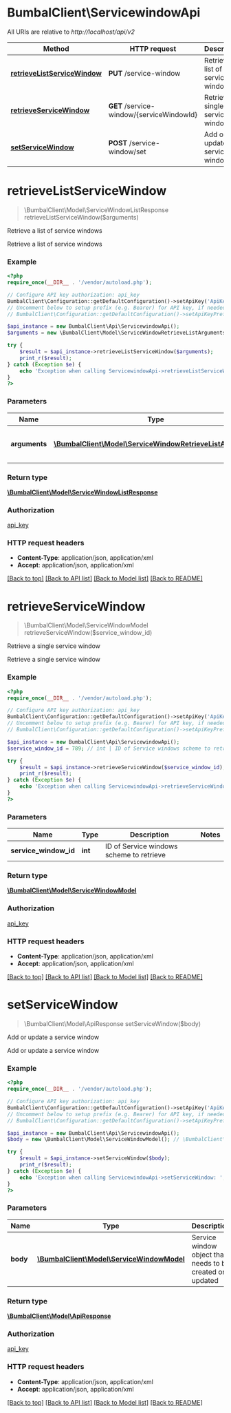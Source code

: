 # BumbalClient\ServicewindowApi

All URIs are relative to *http://localhost/api/v2*

Method | HTTP request | Description
------------- | ------------- | -------------
[**retrieveListServiceWindow**](ServicewindowApi.md#retrieveListServiceWindow) | **PUT** /service-window | Retrieve a list of service windows
[**retrieveServiceWindow**](ServicewindowApi.md#retrieveServiceWindow) | **GET** /service-window/{serviceWindowId} | Retrieve a single service window
[**setServiceWindow**](ServicewindowApi.md#setServiceWindow) | **POST** /service-window/set | Add or update a service window


# **retrieveListServiceWindow**
> \BumbalClient\Model\ServiceWindowListResponse retrieveListServiceWindow($arguments)

Retrieve a list of service windows

Retrieve a list of service windows

### Example
```php
<?php
require_once(__DIR__ . '/vendor/autoload.php');

// Configure API key authorization: api_key
BumbalClient\Configuration::getDefaultConfiguration()->setApiKey('ApiKey', 'YOUR_API_KEY');
// Uncomment below to setup prefix (e.g. Bearer) for API key, if needed
// BumbalClient\Configuration::getDefaultConfiguration()->setApiKeyPrefix('ApiKey', 'Bearer');

$api_instance = new BumbalClient\Api\ServicewindowApi();
$arguments = new \BumbalClient\Model\ServiceWindowRetrieveListArguments(); // \BumbalClient\Model\ServiceWindowRetrieveListArguments | Service Window RetrieveList Arguments

try {
    $result = $api_instance->retrieveListServiceWindow($arguments);
    print_r($result);
} catch (Exception $e) {
    echo 'Exception when calling ServicewindowApi->retrieveListServiceWindow: ', $e->getMessage(), PHP_EOL;
}
?>
```

### Parameters

Name | Type | Description  | Notes
------------- | ------------- | ------------- | -------------
 **arguments** | [**\BumbalClient\Model\ServiceWindowRetrieveListArguments**](../Model/ServiceWindowRetrieveListArguments.md)| Service Window RetrieveList Arguments |

### Return type

[**\BumbalClient\Model\ServiceWindowListResponse**](../Model/ServiceWindowListResponse.md)

### Authorization

[api_key](../../README.md#api_key)

### HTTP request headers

 - **Content-Type**: application/json, application/xml
 - **Accept**: application/json, application/xml

[[Back to top]](#) [[Back to API list]](../../README.md#documentation-for-api-endpoints) [[Back to Model list]](../../README.md#documentation-for-models) [[Back to README]](../../README.md)

# **retrieveServiceWindow**
> \BumbalClient\Model\ServiceWindowModel retrieveServiceWindow($service_window_id)

Retrieve a single service window

Retrieve a single service window

### Example
```php
<?php
require_once(__DIR__ . '/vendor/autoload.php');

// Configure API key authorization: api_key
BumbalClient\Configuration::getDefaultConfiguration()->setApiKey('ApiKey', 'YOUR_API_KEY');
// Uncomment below to setup prefix (e.g. Bearer) for API key, if needed
// BumbalClient\Configuration::getDefaultConfiguration()->setApiKeyPrefix('ApiKey', 'Bearer');

$api_instance = new BumbalClient\Api\ServicewindowApi();
$service_window_id = 789; // int | ID of Service windows scheme to retrieve

try {
    $result = $api_instance->retrieveServiceWindow($service_window_id);
    print_r($result);
} catch (Exception $e) {
    echo 'Exception when calling ServicewindowApi->retrieveServiceWindow: ', $e->getMessage(), PHP_EOL;
}
?>
```

### Parameters

Name | Type | Description  | Notes
------------- | ------------- | ------------- | -------------
 **service_window_id** | **int**| ID of Service windows scheme to retrieve |

### Return type

[**\BumbalClient\Model\ServiceWindowModel**](../Model/ServiceWindowModel.md)

### Authorization

[api_key](../../README.md#api_key)

### HTTP request headers

 - **Content-Type**: application/json, application/xml
 - **Accept**: application/json, application/xml

[[Back to top]](#) [[Back to API list]](../../README.md#documentation-for-api-endpoints) [[Back to Model list]](../../README.md#documentation-for-models) [[Back to README]](../../README.md)

# **setServiceWindow**
> \BumbalClient\Model\ApiResponse setServiceWindow($body)

Add or update a service window

Add or update a service window

### Example
```php
<?php
require_once(__DIR__ . '/vendor/autoload.php');

// Configure API key authorization: api_key
BumbalClient\Configuration::getDefaultConfiguration()->setApiKey('ApiKey', 'YOUR_API_KEY');
// Uncomment below to setup prefix (e.g. Bearer) for API key, if needed
// BumbalClient\Configuration::getDefaultConfiguration()->setApiKeyPrefix('ApiKey', 'Bearer');

$api_instance = new BumbalClient\Api\ServicewindowApi();
$body = new \BumbalClient\Model\ServiceWindowModel(); // \BumbalClient\Model\ServiceWindowModel | Service window object that needs to be created or updated

try {
    $result = $api_instance->setServiceWindow($body);
    print_r($result);
} catch (Exception $e) {
    echo 'Exception when calling ServicewindowApi->setServiceWindow: ', $e->getMessage(), PHP_EOL;
}
?>
```

### Parameters

Name | Type | Description  | Notes
------------- | ------------- | ------------- | -------------
 **body** | [**\BumbalClient\Model\ServiceWindowModel**](../Model/ServiceWindowModel.md)| Service window object that needs to be created or updated | [optional]

### Return type

[**\BumbalClient\Model\ApiResponse**](../Model/ApiResponse.md)

### Authorization

[api_key](../../README.md#api_key)

### HTTP request headers

 - **Content-Type**: application/json, application/xml
 - **Accept**: application/json, application/xml

[[Back to top]](#) [[Back to API list]](../../README.md#documentation-for-api-endpoints) [[Back to Model list]](../../README.md#documentation-for-models) [[Back to README]](../../README.md)

